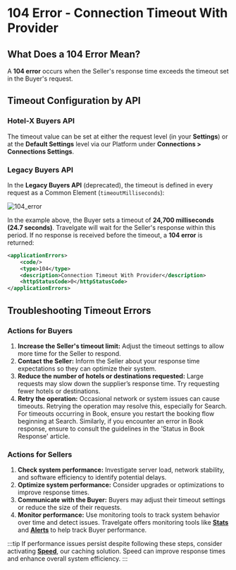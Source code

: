﻿---
sidebar_position: 5
---

# 104 Error - Connection Timeout With Provider

## What Does a 104 Error Mean?
A **104 error** occurs when the Seller's response time exceeds the timeout set in the Buyer's request.

## Timeout Configuration by API

### Hotel-X Buyers API
The timeout value can be set at either the request level (in your **Settings**) or at the **Default Settings** level via our Platform under **Connections > Connections Settings**.

### Legacy Buyers API
In the **Legacy Buyers API** (deprecated), the timeout is defined in every request as a Common Element (`timeoutMilliseconds`):

![104_error](https://storage.travelgate.com/kbase/104_error.jpg)

In the example above, the Buyer sets a timeout of **24,700 milliseconds (24.7 seconds)**. Travelgate will wait for the Seller's response within this period. If no response is received before the timeout, a **104 error** is returned:

```xml
<applicationErrors>
    <code/>
    <type>104</type>
    <description>Connection Timeout With Provider</description>
    <httpStatusCode>0</httpStatusCode>
</applicationErrors>
```

## Troubleshooting Timeout Errors

### Actions for Buyers
1. **Increase the Seller's timeout limit:** Adjust the timeout settings to allow more time for the Seller to respond.
2. **Contact the Seller:** Inform the Seller about your response time expectations so they can optimize their system.
3. **Reduce the number of hotels or destinations requested:** Large requests may slow down the supplier’s response time. Try requesting fewer hotels or destinations.
4. **Retry the operation:** Occasional network or system issues can cause timeouts. Retrying the operation may resolve this, especially for Search. For timeouts occurring in Book, ensure you restart the booking flow beginning at Search. Similarly, if you encounter an error in Book response, ensure to consult the guidelines in the 'Status in Book Response' article.

### Actions for Sellers
1. **Check system performance:** Investigate server load, network stability, and software efficiency to identify potential delays.
2. **Optimize system performance:** Consider upgrades or optimizations to improve response times.
3. **Communicate with the Buyer:** Buyers may adjust their timeout settings or reduce the size of their requests.
4. **Monitor performance:** Use monitoring tools to track system behavior over time and detect issues. Travelgate offers monitoring tools like **[Stats](/kb/platform/app-features/monitoring-tools/stats/stats-details)** and **[Alerts](/kb/platform/app-features/monitoring-tools/alerts/alerts-details)** to help track Buyer performance.

:::tip
If performance issues persist despite following these steps, consider activating **[Speed](/kb/platform/app-features/smart-traffic/speed/speed-details)**, our caching solution. Speed can improve response times and enhance overall system efficiency.
:::
